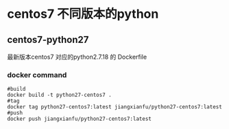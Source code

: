 # centos7 不同版本的python

 ## centos7-python27

 最新版本centos7 对应的python2.7.18 的 Dockerfile
 
 ### docker command
 ```
 #build
 docker build -t python27-centos7 .
 #tag
 docker tag python27-centos7:latest jiangxianfu/python27-centos7:latest
 #push
 docker push jiangxianfu/python27-centos7:latest
 ```
